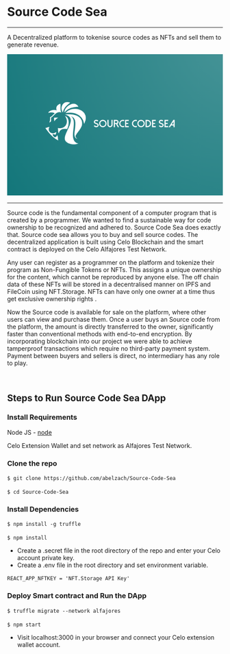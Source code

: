 # Source Code Sea
---

A Decentralized platform to tokenise source codes as NFTs and sell them to generate revenue.

![logo](/public/logo.png?raw=true)

---

Source code is the fundamental component of a computer program that is created by a programmer. We wanted to find a sustainable way for code ownership to be recognized and adhered to. Source Code Sea does exactly that. Source code sea allows you to buy and sell source codes. The decentralized application is built using Celo Blockchain and the smart contract is deployed on the Celo Alfajores Test Network.

Any user can register as a programmer on the platform and tokenize their program as Non-Fungible Tokens or NFTs. This assigns a unique ownership for the content, which cannot be reproduced by anyone else. The off chain data of these NFTs will be stored in a decentralised manner on IPFS and FileCoin using NFT.Storage. NFTs can have only one owner at a time thus get exclusive ownership rights .

Now the Source code is available for sale on the platform, where other users can view and purchase them. Once a user buys an Source code from the platform, the amount is directly transferred to the owner, significantly faster than conventional methods with end-to-end encryption.
By incorporating blockchain into our project we were able to achieve tamperproof transactions which require no third-party payment system. Payment between buyers and sellers is direct, no intermediary has any role to play.

<br/>

## Steps to Run Source Code Sea DApp

### Install Requirements

Node JS - [node](https://nodejs.org/en/download/)

Celo Extension Wallet and set network as Alfajores Test Network.

### Clone the repo

```
$ git clone https://github.com/abelzach/Source-Code-Sea

$ cd Source-Code-Sea
```

### Install Dependencies

```
$ npm install -g truffle

$ npm install
```

- Create a .secret file in the root directory of the repo and enter your Celo account private key.
- Create a .env file in the root directory and set environment variable.

```
REACT_APP_NFTKEY = 'NFT.Storage API Key'
```

### Deploy Smart contract and Run the DApp

```
$ truffle migrate --network alfajores

$ npm start
```
- Visit localhost:3000 in your browser and connect your Celo extension wallet account.
